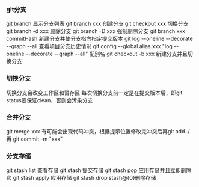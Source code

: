 ### git分支
git branch        显示分支列表
git branch xxx    创建分支
git checkout xxx  切换分支
git branch -d xxx 删除分支
  git branch -D xxx 强制删除分支
git branch xxx commitHash 新建分支并使分支指向指定提交版本
git log --oneline --decorate --graph --all 查看项目分支历史情况
  git config --global alias.xxx "log --oneline --decorate --graph --all" 配别名
git checkout -b xxx 新建分支并且切换分支

### 切换分支
切换分支会改变工作区和暂存区
每次切换分支前一定是在提交版本后，即git status要保证clean，否则会污染分支

### 合并分支
git merge xxx
  有可能会出现代码冲突，根据提示位置修改完冲突后再git add ./ 再 git commit -m "xxx"

### 分支存储
git stash list 查看存储
git stash 提交存储
git stash pop 应用存储并且立即删除它
  git stash apply 应用存储
  git stash drop stash@{0}删除存储
